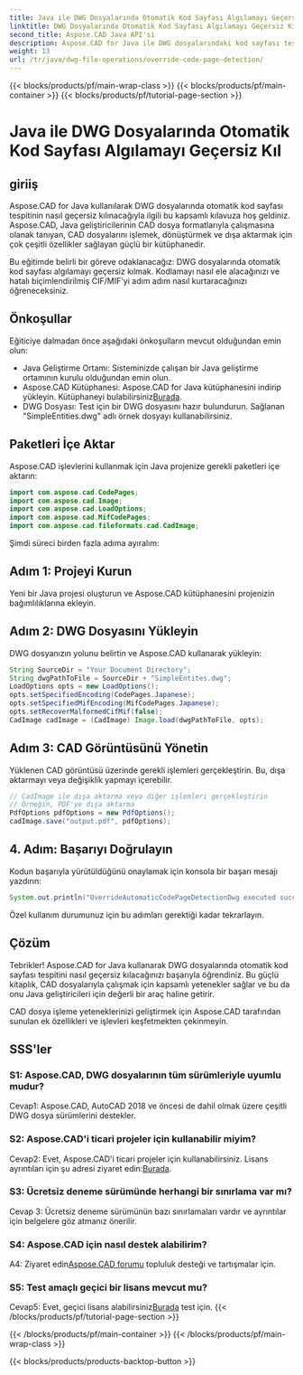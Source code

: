 ```yaml
---
title: Java ile DWG Dosyalarında Otomatik Kod Sayfası Algılamayı Geçersiz Kıl
linktitle: DWG Dosyalarında Otomatik Kod Sayfası Algılamayı Geçersiz Kıl
second_title: Aspose.CAD Java API'si
description: Aspose.CAD for Java ile DWG dosyalarındaki kod sayfası tespitini nasıl geçersiz kılacağınızı keşfedin. Kodlamayı verimli bir şekilde işleyin ve hatalı biçimlendirilmiş CIF/MIF'yi kurtarın.
weight: 13
url: /tr/java/dwg-file-operations/override-code-page-detection/
---
```


{{< blocks/products/pf/main-wrap-class >}}
{{< blocks/products/pf/main-container >}}
{{< blocks/products/pf/tutorial-page-section >}}

# Java ile DWG Dosyalarında Otomatik Kod Sayfası Algılamayı Geçersiz Kıl

## giriiş

Aspose.CAD for Java kullanılarak DWG dosyalarında otomatik kod sayfası tespitinin nasıl geçersiz kılınacağıyla ilgili bu kapsamlı kılavuza hoş geldiniz. Aspose.CAD, Java geliştiricilerinin CAD dosya formatlarıyla çalışmasına olanak tanıyan, CAD dosyalarını işlemek, dönüştürmek ve dışa aktarmak için çok çeşitli özellikler sağlayan güçlü bir kütüphanedir.

Bu eğitimde belirli bir göreve odaklanacağız: DWG dosyalarında otomatik kod sayfası algılamayı geçersiz kılmak. Kodlamayı nasıl ele alacağınızı ve hatalı biçimlendirilmiş CIF/MIF'yi adım adım nasıl kurtaracağınızı öğreneceksiniz.

## Önkoşullar

Eğiticiye dalmadan önce aşağıdaki önkoşulların mevcut olduğundan emin olun:

- Java Geliştirme Ortamı: Sisteminizde çalışan bir Java geliştirme ortamının kurulu olduğundan emin olun.
- Aspose.CAD Kütüphanesi: Aspose.CAD for Java kütüphanesini indirip yükleyin. Kütüphaneyi bulabilirsiniz[Burada](https://releases.aspose.com/cad/java/).
- DWG Dosyası: Test için bir DWG dosyasını hazır bulundurun. Sağlanan "SimpleEntities.dwg" adlı örnek dosyayı kullanabilirsiniz.

## Paketleri İçe Aktar

Aspose.CAD işlevlerini kullanmak için Java projenize gerekli paketleri içe aktarın:

```java
import com.aspose.cad.CodePages;
import com.aspose.cad.Image;
import com.aspose.cad.LoadOptions;
import com.aspose.cad.MifCodePages;
import com.aspose.cad.fileformats.cad.CadImage;
```

Şimdi süreci birden fazla adıma ayıralım:

## Adım 1: Projeyi Kurun

Yeni bir Java projesi oluşturun ve Aspose.CAD kütüphanesini projenizin bağımlılıklarına ekleyin.

## Adım 2: DWG Dosyasını Yükleyin

DWG dosyanızın yolunu belirtin ve Aspose.CAD kullanarak yükleyin:

```java
String SourceDir = "Your Document Directory";
String dwgPathToFile = SourceDir + "SimpleEntites.dwg";
LoadOptions opts = new LoadOptions();
opts.setSpecifiedEncoding(CodePages.Japanese);
opts.setSpecifiedMifEncoding(MifCodePages.Japanese);
opts.setRecoverMalformedCifMif(false);
CadImage cadImage = (CadImage) Image.load(dwgPathToFile, opts);
```

## Adım 3: CAD Görüntüsünü Yönetin

Yüklenen CAD görüntüsü üzerinde gerekli işlemleri gerçekleştirin. Bu, dışa aktarmayı veya değişiklik yapmayı içerebilir.

```java
// CadImage ile dışa aktarma veya diğer işlemleri gerçekleştirin
// Örneğin, PDF'ye dışa aktarma
PdfOptions pdfOptions = new PdfOptions();
cadImage.save("output.pdf", pdfOptions);
```

## 4. Adım: Başarıyı Doğrulayın

Kodun başarıyla yürütüldüğünü onaylamak için konsola bir başarı mesajı yazdırın:

```java
System.out.println("OverrideAutomaticCodePageDetectionDwg executed successfully");
```

Özel kullanım durumunuz için bu adımları gerektiği kadar tekrarlayın.

## Çözüm

Tebrikler! Aspose.CAD for Java kullanarak DWG dosyalarında otomatik kod sayfası tespitini nasıl geçersiz kılacağınızı başarıyla öğrendiniz. Bu güçlü kitaplık, CAD dosyalarıyla çalışmak için kapsamlı yetenekler sağlar ve bu da onu Java geliştiricileri için değerli bir araç haline getirir.

CAD dosya işleme yeteneklerinizi geliştirmek için Aspose.CAD tarafından sunulan ek özellikleri ve işlevleri keşfetmekten çekinmeyin.

## SSS'ler

### S1: Aspose.CAD, DWG dosyalarının tüm sürümleriyle uyumlu mudur?

Cevap1: Aspose.CAD, AutoCAD 2018 ve öncesi de dahil olmak üzere çeşitli DWG dosya sürümlerini destekler.

### S2: Aspose.CAD'i ticari projeler için kullanabilir miyim?

 Cevap2: Evet, Aspose.CAD'i ticari projeler için kullanabilirsiniz. Lisans ayrıntıları için şu adresi ziyaret edin:[Burada](https://purchase.aspose.com/buy).

### S3: Ücretsiz deneme sürümünde herhangi bir sınırlama var mı?

Cevap 3: Ücretsiz deneme sürümünün bazı sınırlamaları vardır ve ayrıntılar için belgelere göz atmanız önerilir.

### S4: Aspose.CAD için nasıl destek alabilirim?

 A4: Ziyaret edin[Aspose.CAD forumu](https://forum.aspose.com/c/cad/19) topluluk desteği ve tartışmalar için.

### S5: Test amaçlı geçici bir lisans mevcut mu?

 Cevap5: Evet, geçici lisans alabilirsiniz[Burada](https://purchase.aspose.com/temporary-license/) test için.
{{< /blocks/products/pf/tutorial-page-section >}}

{{< /blocks/products/pf/main-container >}}
{{< /blocks/products/pf/main-wrap-class >}}

{{< blocks/products/products-backtop-button >}}
